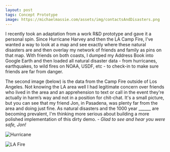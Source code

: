 ```yaml
---
layout: post
tags: Concept Prototype
image: https://michaelmassie.com/assets/img/contactsAndDisasters.png
---
```


I recently took an adaptation from a work R&D prototype and gave it a personal spin. Since Hurricane Harvey and then the LA Camp Fire, I've wanted a way to look at a map and see exactly where these natural disasters are and then overlay my network of friends and family as pins on that map. With friends on both coasts, I dumped my Address Book into Google Earth and then loaded all natural disaster data - from hurricanes, earthquakes, to wild fires on NOAA, USDF, etc - to check-in to make sure friends are far from danger.

The second image (below) is the data from the Camp Fire outside of Los Angeles. Not knowing the LA area well I had legitimate concern over friends who lived in the area and an apprehension to text or call in the event they're actually in harm’s way and not in a position for chit-chat. It's a small picture, but you can see that my friend Jon, in Pasadena, was plenty far from the area and doing just fine. As natural disasters and the 1000 year ______ are becoming prevalent, I'm thinking more serious about building a more polished implementation of this dirty demo.  - _Glad to see and hear you were safe, Jon!_

![Hurricane](https://michaelmassie.com/assets/img/contactsAndDisasters2.png)

![LA Fire](https://michaelmassie.com/assets/img/contactsAndDisasters.png)

